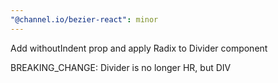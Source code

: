 ```yaml
---
"@channel.io/bezier-react": minor
---
```


Add withoutIndent prop and apply Radix to Divider component

BREAKING_CHANGE: Divider is no longer HR, but DIV
